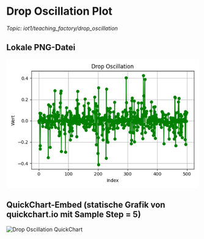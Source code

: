 # Drop Oscillation Plot

_Topic: iot1/teaching_factory/drop_oscillation_

## Lokale PNG-Datei

![Drop Oscillation PNG](https://github.com/oubi-aed/AUT_IOT/blob/main/reports/plots/drop_oscillation.png)

## QuickChart-Embed (statische Grafik von quickchart.io mit Sample Step = 5)

![Drop Oscillation QuickChart](https://quickchart.io/chart?c=%7B%22type%22%3A%22line%22%2C%22data%22%3A%7B%22labels%22%3A%5B0%2C5%2C10%2C15%2C20%2C25%2C30%2C35%2C40%2C45%2C50%2C55%2C60%2C65%2C70%2C75%2C80%2C85%2C90%2C95%2C100%2C105%2C110%2C115%2C120%2C125%2C130%2C135%2C140%2C145%2C150%2C155%2C160%2C165%2C170%2C175%2C180%2C185%2C190%2C195%2C200%2C205%2C210%2C215%2C220%2C225%2C230%2C235%2C240%2C245%2C250%2C255%2C260%2C265%2C270%2C275%2C280%2C285%2C290%2C295%2C300%2C305%2C310%2C315%2C320%2C325%2C330%2C335%2C340%2C345%2C350%2C355%2C360%2C365%2C370%2C375%2C380%2C385%2C390%2C395%2C400%2C405%2C410%2C415%2C420%2C425%2C430%2C435%2C440%2C445%2C450%2C455%2C460%2C465%2C470%2C475%2C480%2C485%2C490%2C495%5D%2C%22datasets%22%3A%5B%7B%22label%22%3A%22Drop%20Oscillation%20%28Sampled%20every%2010th%29%22%2C%22data%22%3A%5B-0.0%2C-0.2331403242%2C0.0033464714%2C0.0212959918%2C0.0349003702%2C-0.012444466%2C0.0403105655%2C0.0277953416%2C0.0478556928%2C0.0468848496%2C0.1559865141%2C0.0598104567%2C0.0133962734%2C0.0552260642%2C-0.1220642589%2C0.2789382051%2C0.0091650643%2C0.0154805082%2C-0.293163869%2C0.0736877237%2C-0.0027575478%2C-0.0358329735%2C0.0540271966%2C-0.0263832294%2C0.0442778041%2C-0.0222324657%2C-0.0283889858%2C0.034763945%2C-0.0085024121%2C-0.0078467524%2C0.070852562%2C-0.0680346815%2C-0.0549467966%2C0.0205626812%2C-0.0544973713%2C-0.0104816937%2C-0.0058009285%2C-0.0319637%2C0.0712602719%2C-0.1228777586%2C-0.1588113796%2C0.0049988376%2C0.0255860653%2C0.0160102042%2C0.0056804617%2C0.0376116582%2C-0.1797010571%2C-0.1029852681%2C0.1177015849%2C0.0006615557%2C-0.0764082238%2C-0.0463604341%2C0.0371987217%2C-0.02273856%2C-0.0192534865%2C0.0083198408%2C-0.0372090129%2C0.0278498543%2C-0.0466674873%2C0.4044831948%2C0.0141423674%2C0.0060822244%2C0.0622325426%2C0.2129277479%2C0.0074288106%2C0.073397265%2C0.0036611612%2C-0.0587495496%2C0.0127931289%2C-0.0211690836%2C0.0566382442%2C-0.0349510112%2C0.0720130212%2C-0.0505599573%2C0.0054285232%2C-0.0108247407%2C0.1767141662%2C0.0028518781%2C-0.0656006574%2C0.0562096945%2C-0.0054157197%2C-0.0015119575%2C-0.0060173265%2C0.0137324899%2C-0.0039055015%2C-0.0080266817%2C-0.001667589%2C-0.0114483114%2C-0.0789240184%2C0.0306289912%2C-0.0002700718%2C-0.1070450604%2C0.2165874271%2C-0.0013171436%2C0.0809758397%2C0.0102361765%2C-0.0855266829%2C0.0046269868%2C0.0007092284%2C0.0871818407%5D%2C%22borderColor%22%3A%22green%22%2C%22fill%22%3Afalse%7D%5D%7D%2C%22options%22%3A%7B%22title%22%3A%7B%22display%22%3Atrue%2C%22text%22%3A%22Drop%20Oscillation%20%28QuickChart%2C%20gesampelt%29%22%7D%2C%22scales%22%3A%7B%22xAxes%22%3A%5B%7B%22scaleLabel%22%3A%7B%22display%22%3Atrue%2C%22labelString%22%3A%22Index%22%7D%7D%5D%2C%22yAxes%22%3A%5B%7B%22scaleLabel%22%3A%7B%22display%22%3Atrue%2C%22labelString%22%3A%22Wert%22%7D%7D%5D%7D%7D%7D)

